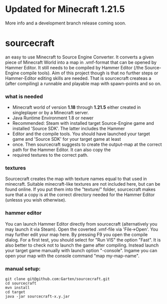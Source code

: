 # Updated for Minecraft 1.21.5

More info and a development branch release coming soon.

# sourcecraft 

an easy to use Minecraft to Source Engine Converter. It converts a given piece of Minecraft World into a map in 
.vmf-format that can be opened by Hammer Editor. It still needs to be compiled by Hammer Editor (/the Source-Engine 
compile tools). Aim of this project though is that no further steps or Hammer-Editor editing skills are needed. 
That is sourcecraft createas a (after compiling) a runnable and playable map with spawn-points and so on.

### what is needed
- Minecraft world of version **1.18** through **1.21.5** either created in singleplayer or by a Minecraft server.
- Java Runtime Environment 1.8 or newer
- Recommended: Steam with installed target Source-Engine game and installed 'Source SDK'. The latter includes the Hammer 
- Editor and the compile tools. You should have launched your target game and 'Source SDK' for your target game at least 
- once. Then sourcecraft suggests to create the output-map at the correct path for the Hammer Editor. It can also copy the 
- required textures to the correct path.

### textures
Sourcecraft creates the map with texture names equal to that used in minecraft. Suitable minecraft-like textures are not 
included here, but can be found online. If you put them into the "texture/<my-textures>" folder, sourcecraft makes sure 
that a copy is at the correct directory needed for the Hammer Editor (unlesss you wish otherwise).

### hammer editor
You can launch Hammer Editor directly from sourcecraft (alternatively you may launch it via Steam). Open the coverted 
.vmf-file via 'File->Open'. You may further edit your map here. By pressing F9 you open the compile dialog. For a first 
test, you should select for "Run VIS" the option "Fast". It is also better to check not to launch the game after 
compiling. Instead launch your target game manually with launch option "-console". Ingame you can open your map with the 
console command "map my-map-name".


### manual setup:
```
git clone git@github.com:Garten/sourcecraft.git
cd sourcecraft
mvn install
cd target
java -jar sourcecraft-x.y.jar
```
